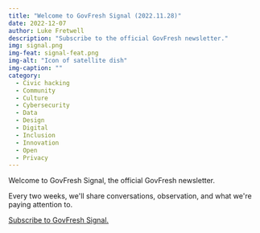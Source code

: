 ```yaml
---
title: "Welcome to GovFresh Signal (2022.11.28)"
date: 2022-12-07
author: Luke Fretwell
description: "Subscribe to the official GovFresh newsletter."
img: signal.png
img-feat: signal-feat.png
img-alt: "Icon of satellite dish"
img-caption: ""
category:
  - Civic hacking
  - Community
  - Culture
  - Cybersecurity
  - Data
  - Design
  - Digital
  - Inclusion
  - Innovation
  - Open
  - Privacy
---
```


Welcome to GovFresh Signal, the official GovFresh newsletter.

Every two weeks, we'll share conversations, observation, and what we're paying attention to.

[Subscribe to GovFresh Signal.](/subscribe)